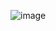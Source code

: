 ![image](https://github.com/nvmarzakov/SoftUni-HTML-and-CSS/assets/114495254/819981e4-9fa1-42da-ad27-43c95314ea76)
